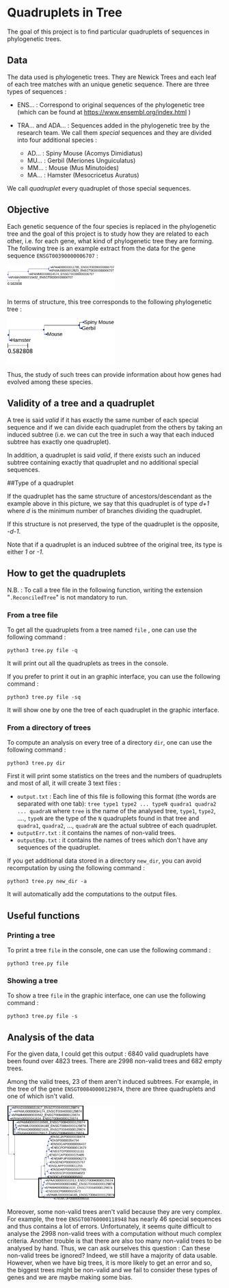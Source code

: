 # Quadruplets in Tree

The goal of this project is to find particular quadruplets of sequences in phylogenetic trees.


## Data 


The data used is phylogenetic trees. They are Newick Trees and each leaf of each tree matches with an unique genetic sequence. There are three types of sequences :

* ENS... : Correspond to original sequences of the phylogenetic tree (which can be found at https://www.ensembl.org/index.html )
* TRA... and ADA... : Sequences added in the phylogenetic tree by the research team. We call them *special* sequences and they are divided into four additional species :

	+ AD... : Spiny Mouse (Acomys Dimidiatus)
	+ MU... : Gerbil (Meriones Unguiculatus)
	+ MM... : Mouse (Mus Minutoides) 
	+ MA... : Hamster (Mesocricetus Auratus)

We call *quadruplet* every quadruplet of those special sequences.

## Objective

Each genetic sequence of the four species is replaced in the phylogenetic tree and the goal of this project is to study how they are related to each other, i.e. for each gene, what kind of phylogenetic tree they are forming. The following tree is an example extract from the data for the gene sequence `ENSGT00390000006707` :

<img src="image/Example1.png" width="50%">

In terms of structure, this tree corresponds to the following phylogenetic tree : 

<img src="image/Example2.png" width="50%">

Thus, the study of such trees can provide information about how genes had evolved among these species.

## Validity of a tree and a quadruplet

A tree is said *valid* if it has exactly the same number of each special sequence and if we can divide each quadruplet from the others by taking an induced subtree (i.e. we can cut the tree in such a way that each induced subtree has exactly one quadruplet).

In addition, a quadruplet is said *valid*, if there exists such an induced subtree containing exactly that quadruplet and no additional special sequences.

##Type of a quadruplet

If the quadruplet has the same structure of ancestors/descendant as the example above in this picture, we say that this quadruplet is of type *d+1* where *d* is the minimum number of branches dividing the quadruplet.

If this structure is not preserved, the type of the quadruplet is the opposite, *-d-1*.

Note that if a quadruplet is an induced subtree of the original tree, its type is either *1* or *-1*.


## How to get the quadruplets 


N.B. : To call a tree file in the following function, writing the extension "`.ReconciledTree`" is not mandatory to run.

### From a tree file


To get all the quadruplets from a tree named `file` , one can use the following command  :

```
python3 tree.py file -q
```
It will print out all the quadruplets as trees in the console.

If you prefer to print it out in an graphic interface, you can use the following command :

```
python3 tree.py file -sq
```

It will show one by one the tree of each quadruplet in the graphic interface.

### From a directory of trees 

To compute an analysis on every tree of a directory `dir`, one can use the following command :

```
python3 tree.py dir
```

First it will print some statistics on the trees and the numbers of quadruplets and most of all, it will create 3 text files :

* `output.txt` : Each line of this file is following this format (the words are separated with one tab): `tree type1 type2 ... typeN quadra1 quadra2 ... quadraN` where `tree` is the name of the analysed tree, `type1`, `type2`, ...., `typeN` are the type of the `N` quadruplets found in that tree and `quadra1`, `quadra2`, ..., `quadraN` are the actual subtree of each quadruplet.
* `outputErr.txt` : it contains the names of non-valid trees.
* `outputEmp.txt` : it contains the names of trees which don't have any sequences of the quadruplet.


If you get additional data stored in a directory `new_dir`, you can avoid recomputation by using the following command :

```
python3 tree.py new_dir -a
```

It will automatically add the computations to the output files.

## Useful functions

### Printing a tree

To print a tree `file` in the console, one can use the following command :

```
python3 tree.py file
```

### Showing a tree

To show a tree `file` in the graphic interface, one can use the following command :

```
python3 tree.py file -s
```

## Analysis of the data

For the given data, I could get this output : 6840 valid quadruplets have been found over 4823 trees. There are 2998 non-valid trees and 682 empty trees.

Among the valid trees, 23 of them aren't induced subtrees. For example, in the tree of the gene `ENSGT00840000129874`, there are three quadruplets and one of which isn't valid.


<img src="image/Example3.png" width="50%">


Moreover, some non-valid trees aren't valid because they are very complex. For example, the tree `ENSGT00760000118948` has nearly 46 special sequences and thus contains a lot of errors. Unfortunately, it seems quite difficult to analyse the 2998 non-valid trees with a computation without much complex criteria. Another trouble is that there are also too many non-valid trees to be analysed by hand. Thus, we can ask ourselves this question : Can these non-valid trees be ignored? Indeed, we still have a majority of data usable. However, when we have big trees, it is more likely to get an error and so, the biggest trees might be non-valid and we fail to consider these types of genes and we are maybe making some bias.